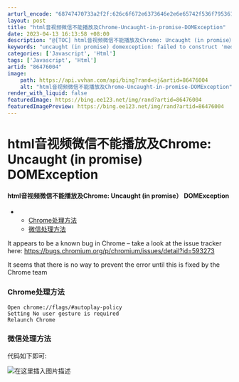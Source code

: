 ```yaml
---
arturl_encode: "68747470733a2f2f:626c6f672e6373646e2e6e65742f536f7953617563655f6c6d:2f61727469636c652f64657461696c732f3836343736303034"
layout: post
title: "html音视频微信不能播放及Chrome-Uncaught-in-promise-DOMException"
date: 2023-04-13 16:13:58 +08:00
description: "@[TOC] html音视频微信不能播放及Chrome: Uncaught (in promise）"
keywords: "uncaught (in promise) domexception: failed to construct 'mediarecorder': fai"
categories: ['Javascript', 'Html']
tags: ['Javascript', 'Html']
artid: "86476004"
image:
    path: https://api.vvhan.com/api/bing?rand=sj&artid=86476004
    alt: "html音视频微信不能播放及Chrome-Uncaught-in-promise-DOMException"
render_with_liquid: false
featuredImage: https://bing.ee123.net/img/rand?artid=86476004
featuredImagePreview: https://bing.ee123.net/img/rand?artid=86476004
---
```


# html音视频微信不能播放及Chrome: Uncaught (in promise) DOMException

#### html音视频微信不能播放及Chrome: Uncaught (in promise） DOMException

* + [Chrome处理方法](#Chrome_6)
  + [微信处理方法](#_10)

It appears to be a known bug in Chrome – take a look at the issue tracker here:
<https://bugs.chromium.org/p/chromium/issues/detail?id=593273>
  
It seems that there is no way to prevent the error until this is fixed by the Chrome team

### Chrome处理方法

```
Open chrome://flags/#autoplay-policy
Setting No user gesture is required
Relaunch Chrome

```

### 微信处理方法

代码如下即可:
  
![在这里插入图片描述](https://i-blog.csdnimg.cn/blog_migrate/7e7fa6d472003c9cced538cffce088d3.png)